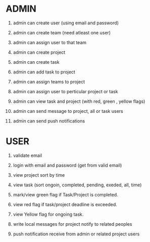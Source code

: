 # ADMIN

1. admin can create user (using email and password)
2. admin can create team (need atleast one user)
3. admin can assign user to that team

4. admin can create project
5. admin can create task
6. admin can add task to project

7. admin can assign teams to project
8. admin can assign user to perticular project or task

9. admin can view task and project (with red, green , yellow flags)

10. admin can send message to project, all or task users
11. admin can send push notifications

# USER

1. validate email
2. login with email and password (get from valid email)

3. view project sort by time
4. view task (sort ongoin, completed, pending, exeded, all, time)

5. mark/view green flag if Task/Project is completed.
6. view red flag if task/project deadline is exceeded.
7. view Yellow flag for ongoing task.

8. write local messages for project notify to related peoples
9. push notification receive from admin or related project users
